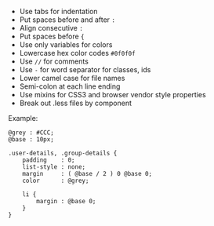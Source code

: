 * Use tabs for indentation
* Put spaces before and after `:`
* Align consecutive `:`
* Put spaces before `{`
* Use only variables for colors
* Lowercase hex color codes `#0f0f0f`
* Use `//` for comments
* Use `-` for word separator for classes, ids
* Lower camel case for file names
* Semi-colon at each line ending
* Use mixins for CSS3 and browser vendor style properties
* Break out .less files by component

Example:
```
@grey : #CCC;
@base : 10px;

.user-details, .group-details {
	padding    : 0;
	list-style : none;
	margin     : ( @base / 2 ) 0 @base 0;
	color      : @grey;

	li {
		margin : @base 0;
	}
}
```
